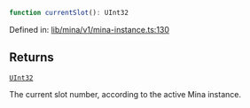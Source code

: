 ```ts
function currentSlot(): UInt32
```

Defined in: [lib/mina/v1/mina-instance.ts:130](https://github.com/o1-labs/o1js/blob/89b7d1522af805d6d4c45a96d7a9cbc29a457aec/src/lib/mina/v1/mina-instance.ts#L130)

## Returns

[`UInt32`](../../../classes/UInt32.md)

The current slot number, according to the active Mina instance.

